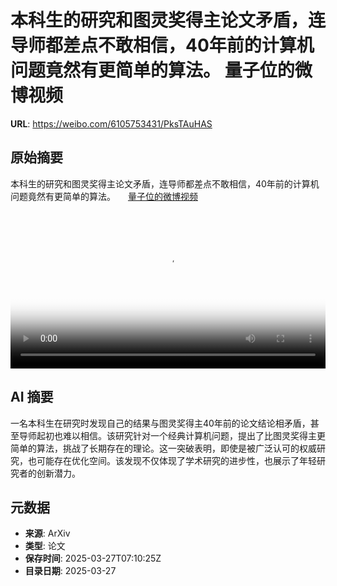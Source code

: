 # 本科生的研究和图灵奖得主论文矛盾，连导师都差点不敢相信，40年前的计算机问题竟然有更简单的算法。 量子位的微博视频

**URL**: https://weibo.com/6105753431/PksTAuHAS

## 原始摘要

本科生的研究和图灵奖得主论文矛盾，连导师都差点不敢相信，40年前的计算机问题竟然有更简单的算法。 <a href="https://video.weibo.com/show?fid=1034:5148774956466203" data-hide=""><span class="url-icon"><img style="width: 1rem;height: 1rem" src="https://h5.sinaimg.cn/upload/2015/09/25/3/timeline_card_small_video_default.png" referrerpolicy="no-referrer"></span><span class="surl-text">量子位的微博视频</span></a> <br clear="both"><div style="clear: both"></div><video controls="controls" poster="https://tvax4.sinaimg.cn/orj480/006Fd7o3ly1hzvdsm6rl9j31hc0u07ql.jpg" style="width: 100%"><source src="https://f.video.weibocdn.com/u0/qTF8OX19gx08mZZFwVf201041203MA5A0E020.mp4?label=mp4_720p&amp;template=1280x720.25.0&amp;ori=0&amp;ps=1CwnkDw1GXwCQx&amp;Expires=1743062958&amp;ssig=XoZDjyAu%2B9&amp;KID=unistore,video"><source src="https://f.video.weibocdn.com/u0/iFicjP5Kgx08mZZFlGnK01041201JZRa0E010.mp4?label=mp4_hd&amp;template=852x480.25.0&amp;ori=0&amp;ps=1CwnkDw1GXwCQx&amp;Expires=1743062958&amp;ssig=eF8lSujhbu&amp;KID=unistore,video"><source src="https://f.video.weibocdn.com/u0/PDGFNWVsgx08mZZF2GSQ0104120124cZ0E010.mp4?label=mp4_ld&amp;template=640x360.25.0&amp;ori=0&amp;ps=1CwnkDw1GXwCQx&amp;Expires=1743062958&amp;ssig=tdlwA74DRg&amp;KID=unistore,video"><p>视频无法显示，请前往<a href="https://video.weibo.com/show?fid=1034%3A5148774956466203" target="_blank" rel="noopener noreferrer">微博视频</a>观看。</p></video>

## AI 摘要

一名本科生在研究时发现自己的结果与图灵奖得主40年前的论文结论相矛盾，甚至导师起初也难以相信。该研究针对一个经典计算机问题，提出了比图灵奖得主更简单的算法，挑战了长期存在的理论。这一突破表明，即使是被广泛认可的权威研究，也可能存在优化空间。该发现不仅体现了学术研究的进步性，也展示了年轻研究者的创新潜力。

## 元数据

- **来源**: ArXiv
- **类型**: 论文
- **保存时间**: 2025-03-27T07:10:25Z
- **目录日期**: 2025-03-27
